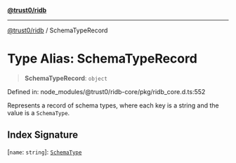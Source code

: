 [**@trust0/ridb**](../README.md)

***

[@trust0/ridb](../README.md) / SchemaTypeRecord

# Type Alias: SchemaTypeRecord

> **SchemaTypeRecord**: `object`

Defined in: node\_modules/@trust0/ridb-core/pkg/ridb\_core.d.ts:552

Represents a record of schema types, where each key is a string and the value is a `SchemaType`.

## Index Signature

\[`name`: `string`\]: [`SchemaType`](SchemaType.md)
